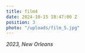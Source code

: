 ```yaml
---
title: film4
date: 2024-10-15 18:47:00 Z
position: 3
photo: "/uploads/film_5.jpg"
---
```


*2023, New Orleans*